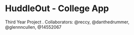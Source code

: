 # HuddleOut - College App
Third Year Project . Collaborators: @reccy, @danthedrummer, @glennncullen, @14552067
